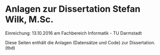 # Anlagen zur Dissertation Stefan Wilk, M.Sc. 
Einreichung: 13.10.2016 am Fachbereich Informatik - TU Darmstadt


Diese Seiten enthält die Anlagen (Datensätze und Code) zur Dissertation.
(tbd)
